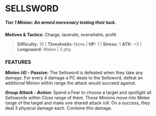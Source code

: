 # SELLSWORD

##### **Tier 1 Minion:** *An armed mercenary testing their luck.*

**Motives & Tactics:** Charge, lacerate, overwhelm, profit

> **Difficulty:** 10 | **Thresholds:** None | **HP:** 1 | **Stress:** 1
> **ATK:** +3 | **Longsword:** Melee | 3 phy

### FEATURES

***Minion (4) - Passive:*** The Sellsword is defeated when they take any damage. For every 4 damage a PC deals to the Sellsword, defeat an additional Minion within range the attack would succeed against.

***Group Attack - Action:*** Spend a Fear to choose a target and spotlight all Sellswords within Close range of them. Those Minions move into Melee range of the target and make one shared attack roll. On a success, they deal 3 physical damage each. Combine this damage.
